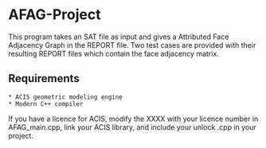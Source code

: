 # AFAG-Project

This program takes an SAT file as input and gives a Attributed Face Adjacency Graph in the REPORT file. 
Two test cases are provided with their resulting REPORT files which contain the face adjacency matrix.

## Requirements
	* ACIS geometric modeling engine
	* Modern C++ compiler

If you have a licence for ACIS, modify the XXXX with your licence number in AFAG_main.cpp, link your ACIS library, 
and include your unlock .cpp in your project. 